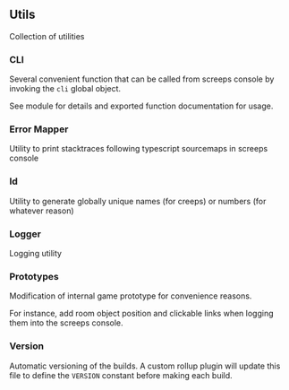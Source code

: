 ## Utils

Collection of utilities

### CLI

Several convenient function that can be called from screeps console by invoking the `cli` global object.

See module for details and exported function documentation for usage.

### Error Mapper

Utility to print stacktraces following typescript sourcemaps in screeps console

### Id

Utility to generate globally unique names (for creeps) or numbers (for whatever reason)

### Logger

Logging utility

### Prototypes

Modification of internal game prototype for convenience reasons.

For instance, add room object position and clickable links when logging them into the screeps console.

### Version

Automatic versioning of the builds. A custom rollup plugin will update this file to define the `VERSION` constant before making each build.
